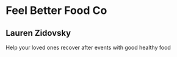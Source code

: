 # Feel Better Food Co
## Lauren Zidovsky
Help your loved ones recover after events with good healthy food
